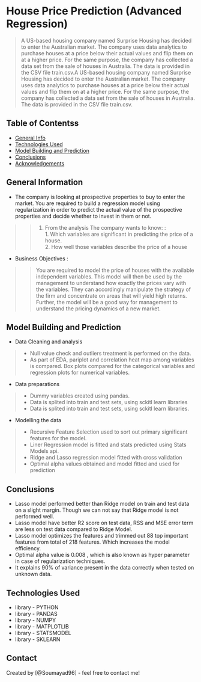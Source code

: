 # House Price Prediction (Advanced Regression)
> A US-based housing company named Surprise Housing has decided to enter the Australian market. The company uses data analytics to purchase houses at a price below their actual values and flip them on at a higher price. For the same purpose, the company has collected a data set from the sale of houses in Australia. The data is provided in the CSV file train.csv.A US-based housing company named Surprise Housing has decided to enter the Australian market. The company uses data analytics to purchase houses at a price below their actual values and flip them on at a higher price. For the same purpose, the company has collected a data set from the sale of houses in Australia. The data is provided in the CSV file train.csv.


## Table of Contentss
* [General Info](#general-information)
* [Technologies Used](#technologies-used)
* [Model Building and Prediction](#model-building-and-prediction)
* [Conclusions](#conclusions)
* [Acknowledgements](#acknowledgements)

<!-- You can include any other section that is pertinent to your problem -->

## General Information
- The company is looking at prospective properties to buy to enter the market. You are required to build a regression model using regularization in order to predict the actual value of the prospective properties and decide whether to invest in them or not. 
>> 1. From the analysis The company wants to know: : <br>
    1. Which variables are significant in predicting the price of a house.<br>
    2. How well those variables describe the price of a house <br>

- Business Objectives :
>> You are required to model the price of houses with the available independent variables. This model will then be used by the management to understand how exactly the prices vary with the variables. They can accordingly manipulate the strategy of the firm and concentrate on areas that will yield high returns. Further, the model will be a good way for management to understand the pricing dynamics of a new market.



## Model Building and Prediction
- Data Cleaning and analysis
> - Null value check and outliers treatment is performed on the data.
> - As part of EDA, pariplot and correlation heat map among variables is compared. Box plots compared for the categorical variables and regression plots for numerical variables.
- Data preparations
> - Dummy variables created using pandas.
> - Data is splited into train and test sets, using sckitl learn libraries
> - Data is splited into train and test sets, using sckitl learn libraries.

- Modelling the data
> - Recursive Feature Selection used to sort out primary significant features for the model.
> - Liner Regression model is fitted and stats predicted using Stats Models api.
> - Ridge and Lasso regression model fitted with cross validation
> - Optimal alpha values obtained and model fitted and used for prediction


## Conclusions
- Lasso model performed better than Ridge model on train and test data on a slight margin. Though we can not say that Ridge model is not performed well.
- Lasso model have better R2 score on test data, RSS and MSE error term are less on test data compared to Ridge Model.
- Lasso model optimizes the features and trimmed out 88 top important features from total of 218 features. Which increases the model efficiency.
- Optimal alpha value is 0.008 , which is also known as hyper parameter in case of regularization techniques.
- It explains 90% of variance present in the data correctly when tested on unknown data.


<!-- You don't have to answer all the questions - just the ones relevant to your project. -->


## Technologies Used
- library - PYTHON
- library - PANDAS
- library - NUMPY
- library - MATPLOTLIB
- library - STATSMODEL
- library - SKLEARN


<!-- As the libraries versions keep on changing, it is recommended to mention the version of library used in this project -->


## Contact
Created by [@Soumayad96] - feel free to contact me!


<!-- Optional -->
<!-- ## License -->
<!-- This project is open source and available under the [... License](). -->

<!-- You don't have to include all sections - just the one's relevant to your project -->